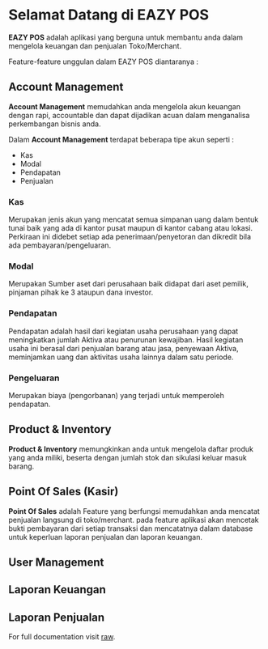 # Selamat Datang di EAZY POS 

**EAZY POS** adalah aplikasi yang berguna untuk membantu anda dalam mengelola keuangan dan penjualan Toko/Merchant.

Feature-feature unggulan dalam EAZY POS diantaranya :
## Account Management

**Account Management** memudahkan anda mengelola akun keuangan dengan rapi, accountable dan dapat dijadikan acuan dalam menganalisa perkembangan bisnis anda.

Dalam **Account Management** terdapat beberapa tipe akun seperti :

- Kas
- Modal
- Pendapatan
- Penjualan

### Kas

Merupakan jenis akun yang mencatat semua simpanan uang dalam bentuk tunai baik yang ada di kantor pusat maupun di kantor cabang atau lokasi.
Perkiraan ini didebet setiap ada penerimaan/penyetoran dan dikredit bila ada pembayaran/pengeluaran. 

### Modal

Merupakan Sumber aset dari perusahaan baik didapat dari aset pemilik, pinjaman pihak ke 3 ataupun dana investor.

### Pendapatan

Pendapatan adalah hasil dari kegiatan usaha perusahaan yang dapat meningkatkan jumlah Aktiva atau penurunan kewajiban. Hasil kegiatan usaha ini berasal dari penjualan barang atau jasa, penyewaan Aktiva, meminjamkan uang dan aktivitas usaha lainnya dalam satu periode.

### Pengeluaran 

Merupakan biaya (pengorbanan) yang terjadi untuk memperoleh pendapatan. 

## Product & Inventory

**Product & Inventory** memungkinkan anda untuk mengelola daftar produk yang anda miliki, beserta dengan jumlah stok dan sikulasi keluar masuk barang.

## Point Of Sales (Kasir)

**Point Of Sales** adalah Feature yang berfungsi memudahkan anda mencatat penjualan langsung di toko/merchant. pada feature aplikasi akan mencetak bukti pembayaran dari setiap transaksi dan mencatatnya dalam database untuk keperluan laporan penjualan dan laporan keuangan.

## User Management

## Laporan Keuangan

## Laporan Penjualan



For full documentation visit [raw](raw.html).